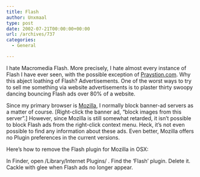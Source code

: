 ```yaml
---
title: Flash
author: Unxmaal
type: post
date: 2002-07-21T00:00:00+00:00
url: /archives/737
categories:
  - General

---
```

I hate Macromedia Flash. More precisely, I hate almost every instance of Flash I have ever seen, with the possible exception of [Praystion.com][1]. Why this abject loathing of Flash? Advertisements. One of the worst ways to try to sell me something via website advertisements is to plaster thirty swoopy dancing bouncing Flash ads over 80% of a website. 

Since my primary browser is [Mozilla][2], I normally block banner-ad servers as a matter of course. [Right-click the banner ad, &#8220;block images from this server&#8221;.] However, since Mozilla is still somewhat retarded, it isn&#8217;t possible to block Flash ads from the right-click context menu. Heck, it&#8217;s not even possible to find any information about these ads. Even better, Mozilla offers no Plugin preferences in the current versions. 

Here&#8217;s how to remove the Flash plugin for Mozilla in OSX:

In Finder, open /Library/Internet Plugins/ . Find the &#8216;Flash&#8217; plugin. Delete it. Cackle with glee when Flash ads no longer appear.

 [1]: http://www.praystation.com
 [2]: http://www.mozilla.org